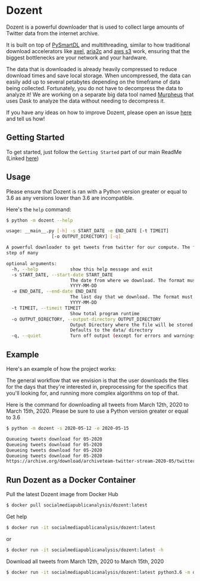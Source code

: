 # Dozent

Dozent is a powerful downloader that is used to collect large amounts of Twitter data from the internet archive.

It is built on top of [PySmartDL](https://pypi.org/project/pySmartDL/) and multithreading, similar to how traditional download accelerators like [axel](https://linux.die.net/man/1/axel), [aria2c](https://linux.die.net/man/1/aria2c) and [aws s3](https://docs.aws.amazon.com/cli/latest/userguide/cli-services-s3-commands.html) work, ensuring that the biggest bottlenecks are your network and your hardware.

The data that is downloaded is already heavily compressed to reduce download times and save local storage. When uncompressed, the data can easily add up to several petabytes depending on the timeframe of data being collected. Fortunately, you do not have to decompress the data to analyze it! We are working on a separate big data tool named [Murpheus](https://github.com/Social-Media-Public-Analysis/murpheus) that uses Dask to analyze the data without needing to decompress it.

If you have any ideas on how to improve Dozent, please open an issue [here](https://github.com/Twitter-Public-Analysis/Twitter-Public-Analysis/issues) and tell us how!

## Getting Started

To get started, just follow the `Getting Started` part of our main ReadMe (Linked [here](https://github.com/Twitter-Public-Analysis/Twitter-Public-Analysis/blob/master/README.md#getting-started)) 

## Usage

Please ensure that Dozent is ran with a Python version greater or equal to 3.6 as any versions lower than 3.6 are incompatible.

Here's the `help` command:

```bash
$ python -m dozent --help

usage: __main__.py [-h] -s START_DATE -e END_DATE [-t TIMEIT]
                 [-o OUTPUT_DIRECTORY] [-q]

A powerful downloader to get tweets from twitter for our compute. The first
step of many

optional arguments:
  -h, --help            show this help message and exit
  -s START_DATE, --start-date START_DATE
                        The date from where we download. The format must be:
                        YYYY-MM-DD
  -e END_DATE, --end-date END_DATE
                        The last day that we download. The format must be:
                        YYYY-MM-DD
  -t TIMEIT, --timeit TIMEIT
                        Show total program runtime
  -o OUTPUT_DIRECTORY, --output-directory OUTPUT_DIRECTORY
                        Output Directory where the file will be stored.
                        Defaults to the data/ directory
  -q, --quiet           Turn off output (except for errors and warnings)

```

## Example

Here's an example of how the project works:

The general workflow that we envision is that the user downloads the files for the days that they're interested in, preprocessing for the specifics that you'll looking for, and running more complex algorithms on top of that. 

Here is the command for downloading all tweets from March 12th, 2020 to March 15th, 2020. Please be sure to use a Python version greater or equal to 3.6

```bash
$ python -m dozent -s 2020-05-12 -e 2020-05-15

Queueing tweets download for 05-2020
Queueing tweets download for 05-2020
Queueing tweets download for 05-2020
Queueing tweets download for 05-2020
https://archive.org/download/archiveteam-twitter-stream-2020-05/twitter_stream_2020_05_13.tar [downloading] 16 Mb / 2498 Mb @ 1.6 MB/s [------------------] [0%, 32 minutes, 31 seconds left]
```
## Run Dozent as a Docker Container

Pull the latest Dozent image from Docker Hub
```bash
$ docker pull socialmediapublicanalysis/dozent:latest
```

Get help
```bash
$ docker run -it socialmediapublicanalysis/dozent:latest
```
or
```bash
$ docker run -it socialmediapublicanalysis/dozent:latest -h
```

Download all tweets from March 12th, 2020 to March 15th, 2020
```bash
$ docker run -it socialmediapublicanalysis/dozent:latest python3.6 -m dozent -s 2020-05-12 -e 2020-05-15
```
